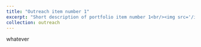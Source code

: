 ```yaml
---
title: "Outreach item number 1"
excerpt: "Short description of portfolio item number 1<br/><img src='/images/500x300.png'>"
collection: outreach
---
```

whatever
